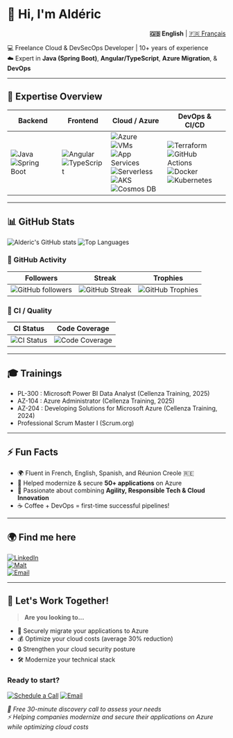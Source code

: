 # 👋 Hi, I'm Aldéric

<div align="right">
  <b>🇬🇧 English</b> | <a href="README.fr.md">🇫🇷 Français</a>
</div>  

💻 Freelance Cloud & DevSecOps Developer | 10+ years of experience  
☁️ Expert in **Java (Spring Boot)**, **Angular/TypeScript**, **Azure Migration**, & **DevOps**  

---

## 🚀 Expertise Overview

| **Backend** | **Frontend** | **Cloud / Azure** | **DevOps & CI/CD** |
|-------------|-------------|-----------------|------------------|
| ![Java](https://img.shields.io/badge/Java-ED8B00?style=for-the-badge&logo=openjdk&logoColor=white) <br> ![Spring Boot](https://img.shields.io/badge/Spring_Boot-6DB33F?style=for-the-badge&logo=springboot&logoColor=white) | ![Angular](https://img.shields.io/badge/Angular-DD0031?style=for-the-badge&logo=angular&logoColor=white) <br> ![TypeScript](https://img.shields.io/badge/TypeScript-3178C6?style=for-the-badge&logo=typescript&logoColor=white) | ![Azure](https://img.shields.io/badge/Microsoft_Azure-0089D6?style=for-the-badge&logo=microsoft-azure&logoColor=white) <br> ![VMs](https://img.shields.io/badge/Azure_VM-0078D4?style=for-the-badge&logo=microsoft-azure&logoColor=white) <br> ![App Services](https://img.shields.io/badge/Azure_App_Service-0089D6?style=for-the-badge&logo=microsoft-azure&logoColor=white) <br> ![Serverless](https://img.shields.io/badge/Azure_Functions-6DB33F?style=for-the-badge&logo=azure-functions&logoColor=white) <br> ![AKS](https://img.shields.io/badge/Azure_AKS-326CE5?style=for-the-badge&logo=kubernetes&logoColor=white) <br> ![Cosmos DB](https://img.shields.io/badge/Azure_CosmosDB-512BD4?style=for-the-badge&logo=azure-cosmosdb&logoColor=white) | ![Terraform](https://img.shields.io/badge/Terraform-623CE4?style=for-the-badge&logo=terraform&logoColor=white) <br> ![GitHub Actions](https://img.shields.io/badge/GitHub_Actions-2088FF?style=for-the-badge&logo=github-actions&logoColor=white) <br> ![Docker](https://img.shields.io/badge/Docker-2496ED?style=for-the-badge&logo=docker&logoColor=white) <br> ![Kubernetes](https://img.shields.io/badge/Kubernetes-326CE5?style=for-the-badge&logo=kubernetes&logoColor=white) |

---

## 📊 GitHub Stats

![Alderic's GitHub stats](https://github-readme-stats.vercel.app/api?username=alderichoarau&show_icons=true&theme=radical)
![Top Languages](https://github-readme-stats.vercel.app/api/top-langs/?username=alderichoarau&layout=compact&theme=radical)

### 🔹 GitHub Activity
| Followers | Streak | Trophies |
|-----------|--------|----------|
| ![GitHub followers](https://img.shields.io/github/followers/alderichoarau?style=for-the-badge&logo=github&label=Followers) | ![GitHub Streak](https://github-readme-streak-stats.herokuapp.com/?user=alderichoarau&theme=radical) | ![GitHub Trophies](https://github-profile-trophy.vercel.app/?username=alderichoarau) |

### 🔹 CI / Quality
| CI Status | Code Coverage |
|-----------|---------------|
| ![CI Status](https://github.com/alderichoarau/alderic-repo/actions/workflows/ci.yml/badge.svg) | ![Code Coverage](https://img.shields.io/codecov/c/github/alderichoarau/alderic-repo) |

---

## 🎓 Trainings
- PL-300 : Microsoft Power BI Data Analyst (Cellenza Training, 2025)  
- AZ-104 : Azure Administrator (Cellenza Training, 2025)  
- AZ-204 : Developing Solutions for Microsoft Azure (Cellenza Training, 2024)  
- Professional Scrum Master I (Scrum.org)  

---

## ⚡ Fun Facts
- 🌍 Fluent in French, English, Spanish, and Réunion Creole 🇷🇪  
- 🚀 Helped modernize & secure **50+ applications** on Azure  
- 🏃 Passionate about combining **Agility, Responsible Tech & Cloud Innovation**  
- ☕ Coffee + DevOps = first-time successful pipelines!  

---

## 🌍 Find me here
[![LinkedIn](https://img.shields.io/badge/LinkedIn-0A66C2?style=for-the-badge&logo=linkedin&logoColor=white)](https://www.linkedin.com/in/alderichoarau)  
[![Malt](https://img.shields.io/badge/Malt-FF3366?style=for-the-badge&logo=databricks&logoColor=white)](https://www.malt.fr/profile/alderichoarau)  
[![Email](https://img.shields.io/badge/Email-D14836?style=for-the-badge&logo=gmail&logoColor=white)](mailto:alderic.hoarau@gmail.com)  

---

## 🤝 Let's Work Together!

> **Are you looking to...**
- 🚀 Securely migrate your applications to Azure
- 💰 Optimize your cloud costs (average 30% reduction)
- 🔒 Strengthen your cloud security posture
- 🛠️ Modernize your technical stack

### Ready to start?
[![Schedule a Call](https://img.shields.io/badge/Schedule_a_Call-30m-blue?style=for-the-badge&logo=microsoft-teams)](https://calendly.com/alderichoarau/30min)
[![Email](https://img.shields.io/badge/Email-Discuss_your_project-red?style=for-the-badge&logo=gmail)](mailto:alderic.hoarau@gmail.com)

*🎯 Free 30-minute discovery call to assess your needs*  
*⚡ Helping companies modernize and secure their applications on Azure while optimizing cloud costs*
